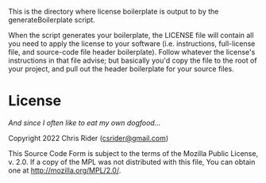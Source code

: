 This is the directory where license boilerplate is output to by the generateBoilerplate script.

When the script generates your boilerplate, the LICENSE file will contain all you need to apply the license to your software (i.e. instructions, full-license file, and source-code file header boilerplate). Follow whatever the license's instructions in that file advise; but basically you'd copy the file to the root of your project, and pull out the header boilerplate for your source files.

# License

*And since I often like to eat my own dogfood...*

Copyright 2022 Chris Rider (csrider@gmail.com)

This Source Code Form is subject to the terms of the Mozilla Public License,
v. 2.0. If a copy of the MPL was not distributed with this file, You can 
obtain one at http://mozilla.org/MPL/2.0/.